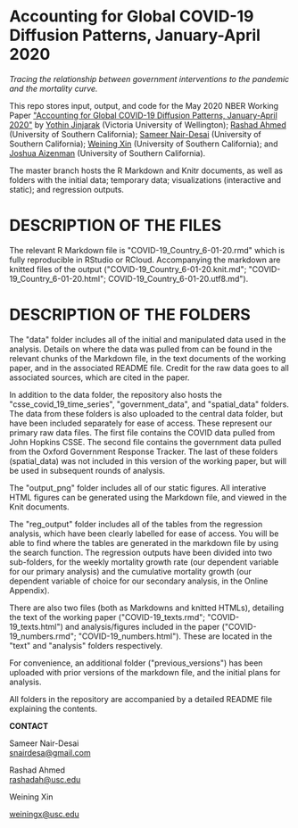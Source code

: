 # Accounting for Global COVID-19 Diffusion Patterns, January-April 2020

*Tracing the relationship between government interventions to the pandemic and the mortality curve.*

This repo stores input, output, and code for the May 2020 NBER Working Paper ["Accounting for Global COVID-19 Diffusion Patterns, January-April 2020"](https://www.nber.org/papers/w27185) by [Yothin Jinjarak](https://www.wgtn.ac.nz/sef/about/staff/yothin-jinjarak) (Victoria University of Wellington); [Rashad Ahmed](https://www.nber.org/people/rashad_ahmed) (University of Southern California); [Sameer Nair-Desai](https://www.nber.org/people/sameer_nair-desai) (University of Southern California); [Weining Xin](https://www.weiningx.com/) (University of Southern California); and [Joshua Aizenman](https://dornsife.usc.edu/cf/econ/econ_faculty_display.cfm?Person_ID=1043595) (University of Southern California).

The master branch hosts the R Markdown and Knitr documents, as well as folders with the initial data; temporary data; visualizations (interactive and static); and regression outputs.

# DESCRIPTION OF THE FILES

The relevant R Markdown file is "COVID-19_Country_6-01-20.rmd" which is fully reproducible in RStudio or RCloud. Accompanying the markdown are knitted files of the output ("COVID-19_Country_6-01-20.knit.md"; "COVID-19_Country_6-01-20.html"; COVID-19_Country_6-01-20.utf8.md").

# DESCRIPTION OF THE FOLDERS

The "data" folder includes all of the initial and manipulated data used in the analysis. Details on where the data was pulled from can be found in the relevant chunks of the Markdown file, in the text documents of the working paper, and in the associated README file. Credit for the raw data goes to all associated sources, which are cited in the paper.

In addition to the data folder, the repository also hosts the "csse_covid_19_time_series", "government_data", and "spatial_data" folders. The data from these folders is also uploaded to the central data folder, but have been included separately for ease of access. These represent our primary raw data files. The first file contains the COVID data pulled from John Hopkins CSSE. The second file contains the government data pulled from the Oxford Government Response Tracker. The last of these folders (spatial_data) was not included in this version of the working paper, but will be used in subsequent rounds of analysis.

The "output_png" folder includes all of our static figures. All interative HTML figures can be generated using the Markdown file, and viewed in the Knit documents.

The "reg_output" folder includes all of the tables from the regression analysis, which have been clearly labelled for ease of access. You will be able to find where the tables are generated in the markdown file by using the search function. The regression outputs have been divided into two sub-folders, for the weekly mortality growth rate (our dependent variable for our primary analysis) and the cumulative mortality growth (our dependent variable of choice for our secondary analysis, in the Online Appendix).

There are also two files (both as Markdowns and knitted HTMLs), detailing the text of the working paper ("COVID-19_texts.rmd"; "COVID-19_texts.html") and analysis/figures included in the paper ("COVID-19_numbers.rmd"; "COVID-19_numbers.html"). These are located in the "text" and "analysis" folders respectively.

For convenience, an additional folder ("previous_versions") has been uploaded with prior versions of the markdown file, and the initial plans for analysis.

All folders in the repository are accompanied by a detailed README file explaining the contents.

**CONTACT**

Sameer Nair-Desai                               
snairdesa@gmail.com   

Rashad Ahmed                               
rashadah@usc.edu                           

Weining Xin

weiningx@usc.edu
